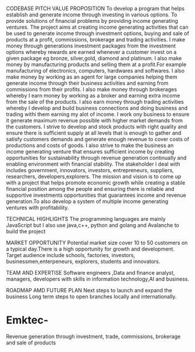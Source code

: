 CODEBASE PITCH 
VALUE PROPOSITION 
To develop a program that helps establish and generate income through investing in various options.
To provide solutions of financial problems by providing income generating ventures.
The project aims at creating income generating activities that can be used to generate income through investment options, buying and sale of products at a profit, commissions, brokerage and trading activities.
I make money through generations investment packages from the investment options whereby rewards are earned whenever a customer invest on a given package eg bronze, silver,gold, diamond and platinum.
I also make money by manufacturing products and selling them at a profit.For example manufacturing of electronics, computers, hardwares and softwares.
I also make money by working as an agent for large companies helping them generate income through their business activities and earning from commissions from their profits.
I also make money through brokerages whereby I earn money by working as a broker and earning extra  income from the sale of the products.
I also earn money through trading activities whereby I develop and build business connections and doing business and trading withi them earning my alot of income.
I work ony business to ensure it generate maximum revenue possible with higher market demands from the customers.
I strive to develop and stock products with right quality and ensure there is sufficient supply at all levels that is enough to gather and satisfy customers demands and generate enough revenue to cover costs of productions and costs of goods.
I also strive to make the business an income generating venture that ensures sufficient income by creating opportunities for sustainability through revenue generation continually and enabling environment with financial stability.
The stakeholder I deal with includes government, innovators, investors, entrepreneurs, suppliers, researchers, developers,explorers.
The mission and vision is to come up with a project that helps promote economic growth while creating a stable financial position among the people and ensuring there is reliable and supportive investments opportunities that guarantees income and revenue generation.To also develop a system of multiple income generating ventures with profitability.

TECHNICAL HIGHLIGHTS 
The programming languages are mainly JavaScript but I also use java,c++, python and golang and Avalanche to build the project 

MARKET OPPORTUNITY 
Potential market size cover 10 to 50 customers on a typical day.There is a high opportunity for growth and development.
Target audience include schools, factories, investors, businessmen,enterpeneurs, explorers, students and innovators.  

TEAM AND EXPERTISE 
Software engineers ,Data and finance analyst, managers, developers with skills in information technology,AI and business.

ROADMAP AMD FUTURE PLAN 
Next steps to launch and expand the business 
Long term steps to open branches locally and internationally.

# Emktec-
Revenue generation through investment, trade, commissions, brokerage and sale of products 

